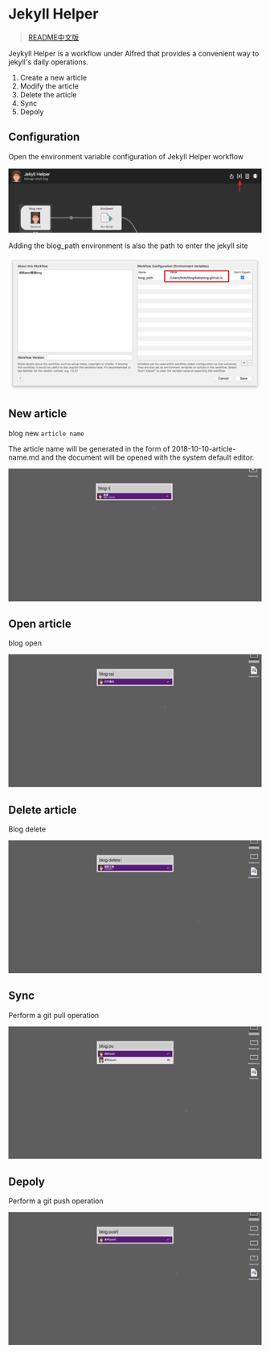 # Jekyll Helper

> [README中文版](README-CN.md)

Jeykyll Helper is a workflow under Alfred that provides a convenient way to jekyll's daily operations.



1. Create a new article
2. Modify the article
3. Delete the article
4. Sync
5. Depoly



## Configuration

Open the environment variable configuration of Jekyll Helper workflow

![image-20181011195652876](assets/image-20181011195652876.png)

Adding the blog_path environment is also the path to enter the jekyll site

![image-20181011195758576](assets/image-20181011195758576.png)

## New article

blog new `article name`

The article name will be generated in the form of 2018-10-10-article-name.md and the document will be opened with the system default editor.

![blognew](assets/blognew.gif)

## Open article

blog open

![blognew](assets/blogopen.gif)

## Delete article

Blog delete

![blognew](assets/blogdelete.gif)

## Sync

Perform a git pull operation

![blognew](assets/blogpull.gif)

## Depoly

Perform a git push operation

![blognew](assets/blogpush.gif)
